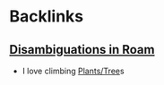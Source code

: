 
# Backlinks
## [Disambiguations in Roam](<Disambiguations in Roam.md>)
- I love climbing [Plants/Tree](<../Plants/Tree.md>)s

